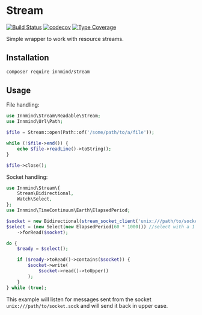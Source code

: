 # Stream

[![Build Status](https://github.com/Innmind/Stream/workflows/CI/badge.svg?branch=master)](https://github.com/Innmind/Stream/actions?query=workflow%3ACI)
[![codecov](https://codecov.io/gh/Innmind/Stream/branch/develop/graph/badge.svg)](https://codecov.io/gh/Innmind/Stream)
[![Type Coverage](https://shepherd.dev/github/Innmind/Stream/coverage.svg)](https://shepherd.dev/github/Innmind/Stream)

Simple wrapper to work with resource streams.

## Installation

```sh
composer require innmind/stream
```

## Usage

File handling:

```php
use Innmind\Stream\Readable\Stream;
use Innmind\Url\Path;

$file = Stream::open(Path::of('/some/path/to/a/file'));

while (!$file->end()) {
    echo $file->readLine()->toString();
}

$file->close();
```

Socket handling:

```php
use Innmind\Stream\{
    Stream\Bidirectional,
    Watch\Select,
};
use Innmind\TimeContinuum\Earth\ElapsedPeriod;

$socket = new Bidirectional(stream_socket_client('unix:///path/to/socket.sock'));
$select = (new Select(new ElapsedPeriod(60 * 1000))) //select with a 1 minute timeout
    ->forRead($socket);

do {
    $ready = $select();

    if ($ready->toRead()->contains($socket)) {
        $socket->write(
            $socket->read()->toUpper()
        );
    }
} while (true);
```

This example will listen for messages sent from the socket `unix:///path/to/socket.sock` and will send it back in upper case.
